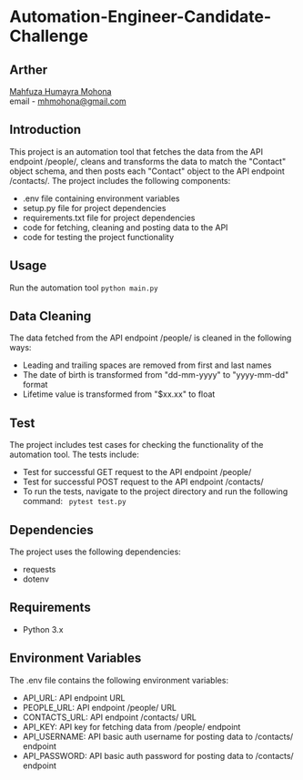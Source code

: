 # Automation-Engineer-Candidate-Challenge

## Arther
[Mahfuza Humayra Mohona](https://www.linkedin.com/in/mhmohona/)\
email - mhmohona@gmail.com

## Introduction
This project is an automation tool that fetches the data from the API endpoint /people/, cleans and transforms the data to match the "Contact" object schema, and then posts each "Contact" object to the API endpoint /contacts/. The project includes the following components:

* .env file containing environment variables
* setup.py file for project dependencies
* requirements.txt file for project dependencies
* code for fetching, cleaning and posting data to the API
* code for testing the project functionality

## Usage
Run the automation tool
`python main.py`


## Data Cleaning
The data fetched from the API endpoint /people/ is cleaned in the following ways:

* Leading and trailing spaces are removed from first and last names
* The date of birth is transformed from "dd-mm-yyyy" to "yyyy-mm-dd" format
* Lifetime value is transformed from "$xx.xx" to float

## Test
The project includes test cases for checking the functionality of the automation tool. The tests include:

* Test for successful GET request to the API endpoint /people/
* Test for successful POST request to the API endpoint /contacts/
* To run the tests, navigate to the project directory and run the following command:
` pytest test.py` 

## Dependencies
The project uses the following dependencies:

* requests
* dotenv

## Requirements
* Python 3.x

## Environment Variables
The .env file contains the following environment variables:

* API_URL: API endpoint URL
* PEOPLE_URL: API endpoint /people/ URL
* CONTACTS_URL: API endpoint /contacts/ URL
* API_KEY: API key for fetching data from /people/ endpoint
* API_USERNAME: API basic auth username for posting data to /contacts/ endpoint
* API_PASSWORD: API basic auth password for posting data to /contacts/ endpoint


